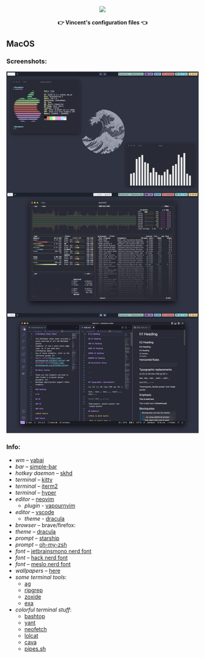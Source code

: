 <p align="center">
  <img width="25%" src="https://github.com/cveinnt.png" />
</p>

<p align="center">
  <b>👉 Vincent's configuration files 👈</b>
</p>

## MacOS
### Screenshots:
![I really like Dracula](/images/mac_demo.png)
### Info:
- *wm* – [yabai](https://github.com/koekeishiya/yabai)
- *bar* – [simple-bar](https://github.com/Jean-Tinland/simple-bar)
- *hotkey daemon* – [skhd](https://github.com/koekeishiya/skhd)
- *terminal* – [kitty](https://github.com/kovidgoyal/kitty)
- *terminal* – [iterm2](https://iterm2.com/)
- *terminal* – [hyper](https://hyper.is/)
- *editor* – [neovim](https://github.com/neovim/neovim)
  - *plugin* - [vapournvim](https://github.com/VapourNvim/VapourNvim)
- *editor* – [vscode](https://code.visualstudio.com/)
  - *theme* - [dracula](https://marketplace.visualstudio.com/items?itemName=dracula-theme.theme-dracula)
- *browser* – brave/firefox:
- *theme* – [dracula](https://draculatheme.com/)
- *prompt* – [starship](https://starship.rs/)
- *prompt* – [oh-my-zsh](https://ohmyz.sh/)
- *font* – [jetbrainsmono nerd font](https://www.nerdfonts.com/font-downloads)
- *font* – [hack nerd font](https://www.nerdfonts.com/font-downloads)
- *font* – [meslo nerd font](https://www.nerdfonts.com/font-downloads)
- *wallpapers* – [here](/images)
- *some terminal tools*:
    - [ag](https://github.com/ggreer/the_silver_searcher)
    - [ripgrep](https://github.com/BurntSushi/ripgrep)
    - [zoxide](https://github.com/ajeetdsouza/zoxide)
    - [exa](https://github.com/ogham/exa)
- *colorful terminal stuff*:
    - [bashtop](https://github.com/aristocratos/bashtop)
    - [yant](https://github.com/Cveinnt/yant)
    - [neofetch](https://github.com/dylanaraps/neofetch)
    - [lolcat](https://github.com/busyloop/lolcat)
    - [cava](https://github.com/karlstav/cava)
    - [pipes.sh](https://github.com/pipeseroni/pipes.sh)